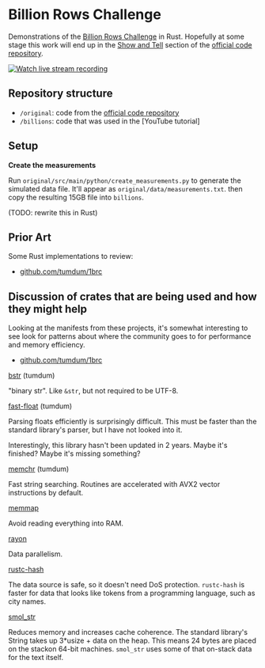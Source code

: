 # Billion Rows Challenge

Demonstrations of the [Billion Rows Challenge] in Rust. Hopefully at some stage
this work will end up in the [Show and Tell] section of the [official code
repository].

[![Watch live stream recording](https://img.youtube.com/vi/-1VGwmFKKf8/hqdefault.jpg)](https://www.youtube.com/embed/-1VGwmFKKf8)

## Repository structure

- `/original`: code from the [official code repository]
- `/billions`: code that was used in the [YouTube tutorial]

## Setup 

**Create the measurements**

Run `original/src/main/python/create_measurements.py` to generate 
the simulated data file. It'll appear as `original/data/measurements.txt`. 
then copy the resulting 15GB file into `billions`.


(TODO: rewrite this in Rust)

## Prior Art

Some Rust implementations to review:

- [github.com/tumdum/1brc](https://github.com/tumdum/1brc/blob/main/src/main.rs)

## Discussion of crates that are being used and how they might help

Looking at the manifests from these projects, it's somewhat interesting to see
look for patterns about where the community goes to for performance and memory efficiency.

- [github.com/tumdum/1brc](https://github.com/tumdum/1brc/blob/main/src/main.rs)

[bstr](https://crates.io/crates/bstr) (tumdum)

"binary str". Like `&str`, but not required to be UTF-8.

[fast-float](https://crates.io/crates/bstr) (tumdum)

Parsing floats efficiently is surprisingly difficult. This must be faster than
the standard library's parser, but I have not looked into it.

Interestingly, this library hasn't been updated in 2 years. Maybe it's finished?
Maybe it's missing something?

[memchr](https://crates.io/crates/memchr) (tumdum)

Fast string searching. Routines are accelerated with AVX2 vector instructions by
default.

[memmap](https://crates.io/crates/memmap)

Avoid reading everything into RAM.

[rayon](https://crates.io/crates/rayon)

Data parallelism.

[rustc-hash](https://crates.io/crates/rustc-hash)

The data source is safe, so it doesn't need DoS protection. `rustc-hash` is
faster for data that looks like tokens from a programming language, such as city names.

[smol_str](https://crates.io/crates/smol_str)

Reduces memory and increases cache coherence. The standard library's String
takes up 3*usize + data on the heap. This means 24 bytes are placed on the
stackon 64-bit machines. `smol_str` uses some of that on-stack data for the text itself.


[Billion Rows Challenge]: https://www.morling.dev/blog/one-billion-row-challenge/
[Show and Tell]: https://github.com/gunnarmorling/1brc/discussions/categories/show-and-tell
[official code repository]: https://github.com/gunnarmorling/1brc
